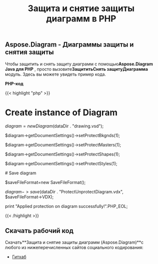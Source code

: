 ﻿---
title: Защита и снятие защиты диаграмм в PHP
type: docs
weight: 20
url: /ru/java/protect-and-unprotect-diagrams-in-php/
---
## **Aspose.Diagram - Диаграммы защиты и снятия защиты**
 Чтобы защитить и снять защиту диаграмм с помощью**Aspose.Diagram Java для PHP** , просто вызовите**ЗащититьСнять защитуДиаграмма** модуль. Здесь вы можете увидеть пример кода.

**PHP-код**

{{< highlight "php" >}}

 # Create instance of Diagram

$diagram = new Diagram($dataDir . "drawing.vsd");

$diagram->getDocumentSettings()->setProtectBkgnds(1);

$diagram->getDocumentSettings()->setProtectMasters(1);

$diagram->getDocumentSettings()->setProtectShapes(1);

$diagram->getDocumentSettings()->setProtectStyles(1);

\# Save diagram

$saveFileFormat=new SaveFileFormat();

$diagram->save($dataDir . "ProtectUnprotectDiagram.vdx", $saveFileFormat->VDX);

print "Applied protection on diagram successfully!".PHP_EOL;

{{< /highlight >}}
## **Скачать рабочий код**
 Скачать**Защита и снятие защиты диаграмм (Aspose.Diagram)**с любого из нижеперечисленных сайтов социального кодирования:

- [Гитхаб](https://github.com/asposediagram/Aspose.Diagram-for-Java/blob/master/Plugins/Aspose_Diagram_Java_for_PHP/src/aspose/diagram/WorkingwithProtection/ProtectUnprotectDiagram.php)
